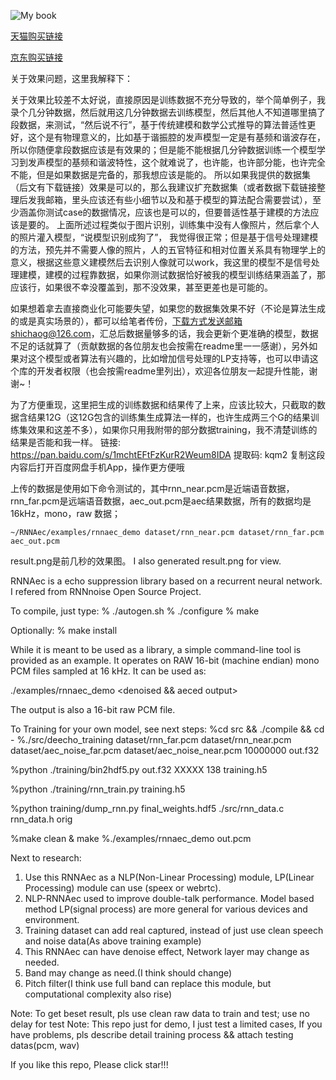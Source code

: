 ![My book](https://github.com/shichaog/WebRTC-audio-processing/blob/master/book.png)

[天猫购买链接](https://detail.tmall.com/item.htm?spm=a220m.1000858.1000725.6.3a8e144cSO3Gp9&id=616382027158&areaId=330100&user_id=1932014659&cat_id=2&is_b=1&rn=919b763eb3051be569c91f85996e73eb)

[京东购买链接](https://item.jd.com/12838726.html)

关于效果问题，这里我解释下：

关于效果比较差不太好说，直接原因是训练数据不充分导致的，举个简单例子，我录个几分钟数据，然后就用这几分钟数据去训练模型，然后其他人不知道哪里搞了段数据，来测试，“然后说不行”，基于传统建模和数学公式推导的算法普适性更好，这个是有物理意义的，比如基于谐振腔的发声模型一定是有基频和谐波存在，所以你随便拿段数据应该是有效果的；但是能不能根据几分钟数据训练一个模型学习到发声模型的基频和谐波特性，这个就难说了，也许能，也许部分能，也许完全不能，但是如果数据是完备的，那我想应该是能的。 所以如果我提供的数据集（后文有下载链接）效果是可以的，那么我建议扩充数据集（或者数据下载链接整理后发我邮箱，里头应该还有些小细节以及和基于模型的算法配合需要尝试），至少涵盖你测试case的数据情况，应该也是可以的，但要普适性基于建模的方法应该是要的。
上面所述过程类似于图片识别，训练集中没有人像照片，然后拿个人的照片灌入模型，“说模型识别成狗了”， 我觉得很正常；但是基于信号处理建模的方法，预先并不需要人像的照片，人的五官特征和相对位置关系具有物理学上的意义，根据这些意义建模然后去识别人像就可以work，我这里的模型不是信号处理建模，建模的过程靠数据，如果你测试数据恰好被我的模型训练结果涵盖了，那应该行，如果很不幸没覆盖到，那不没效果，甚至更差也是可能的。

如果想着拿去直接商业化可能要失望，如果您的数据集效果不好（不论是算法生成的或是真实场景的），都可以给笔者传份，下载方式发送邮箱shichaog@126.com，汇总后数据量够多的话，我会更新个更准确的模型，数据不足的话就算了（贡献数据的各位朋友也会按需在readme里一一感谢），另外如果对这个模型或者算法有兴趣的，比如增加信号处理的LP支持等，也可以申请这个库的开发者权限（也会按需readme里列出），欢迎各位朋友一起提升性能，谢谢~！


为了方便重现，这里把生成的训练数据和结果传了上来，应该比较大，只截取的数据含结果12G（这12G包含的训练集生成算法一样的，也许生成两三个G的结果训练集效果和这差不多），如果你只用我附带的部分数据training，我不清楚训练的结果是否能和我一样。
链接: https://pan.baidu.com/s/1mchtEFtFzKurR2Weum8IDA 提取码: kqm2 复制这段内容后打开百度网盘手机App，操作更方便哦

上传的数据是使用如下命令测试的，其中rnn_near.pcm是近端语音数据，rnn_far.pcm是远端语音数据，aec_out.pcm是aec结果数据，所有的数据均是16kHz，mono，raw 数据；
```
~/RNNAec/examples/rnnaec_demo dataset/rnn_near.pcm dataset/rnn_far.pcm aec_out.pcm
```
result.png是前几秒的效果图。
I also generated result.png for view.


RNNAec is a echo suppression library based on a recurrent neural network.
I refered from RNNnoise Open Source Project.

To compile, just type:
% ./autogen.sh
% ./configure
% make

Optionally:
% make install

While it is meant to be used as a library, a simple command-line tool is
provided as an example. It operates on RAW 16-bit (machine endian) mono
PCM files sampled at 16 kHz. It can be used as:

./examples/rnnaec_demo <mono near speech> <mono far speech> <denoised && aeced output>

The output is also a 16-bit raw PCM file.

To Training for your own model, see next steps:
%cd src && ./compile && cd -
%./src/deecho_training dataset/rnn_far.pcm dataset/rnn_near.pcm dataset/aec_noise_far.pcm dataset/aec_noise_near.pcm 10000000 out.f32

%python ./training/bin2hdf5.py out.f32 XXXXX 138 training.h5

%python ./training/rnn_train.py training.h5

%python training/dump_rnn.py final_weights.hdf5 ./src/rnn_data.c rnn_data.h orig

%make clean & make
%./examples/rnnaec_demo <near speech> <far speech> out.pcm

Next to research:
1) Use this RNNAec as a NLP(Non-Linear Processing) module, LP(Linear Processing) module can use (speex or webrtc).
2) NLP-RNNAec used to improve double-talk performance. Model based method LP(signal process) are more general for various devices and environment.
3) Training dataset can add real captured, instead of just use clean speech and noise data(As above training example)
4) This RNNAec can have denoise effect, Network layer may change as needed.
5) Band may change as need.(I think should change)
6) Pitch filter(I think use full band can replace this module, but computational complexity also rise)

Note: To get beset result, pls use clean raw data to train and test; use no delay for test
Note: This repo just for demo, I just test a limited cases, If you have problems, pls describe detail training process && attach testing datas(pcm, wav)

If you like this repo, Please click star!!!
